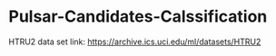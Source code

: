 # Pulsar-Candidates-Calssification
HTRU2 data set link: https://archive.ics.uci.edu/ml/datasets/HTRU2
